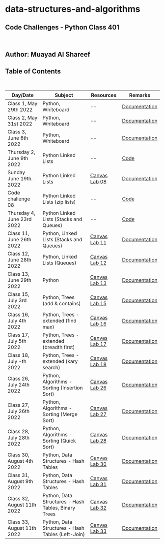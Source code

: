 # data-structures-and-algorithms

## **Code Challenges - Python Class 401**

</br>

## **Author: Muayad Al Shareef**

## Table of Contents

</br>

| Day/Date                   | Subject                                             | Resources                                                                            | Remarks                                                                       |
|----------------------------|-----------------------------------------------------|--------------------------------------------------------------------------------------|-------------------------------------------------------------------------------|
| Class 1, May 29th 2022     | Python, Whiteboard                                  | --                                                                                   | [Documentation](./Documentation/reverse_array/reverse_array.md)               |
| Class 2, May 31st 2022     | Python, Whiteboard                                  | --                                                                                   | [Documentation](./Documentation/array_insert_shift/array_insert_shift.md)     |
| Class 3, June 6th 2022     | Python, Whiteboard                                  | --                                                                                   | [Documentation](./Documentation/array_binary_search/README.md)                |
| Thursday 2, June 9th 2022  | Python Linked Lists                                 | --                                                                                   | [Code](data_structures_py/linked_list/README.md)                              |
| Sunday June 19th. 2022     | Python Linked Lists                                 | [Canvas Lab 08](https://canvas.instructure.com/courses/4839248/assignments/30188570) | [Documentation](Documentation/linked_list_zip/linked_list_zip.md)             |
| Code challenge 08          | Python Linked Lists (zip lists)                     | --                                                                                   | [Code](./Documentation/linked_list_zip.md)                                    |
| Thursday 4, June 23rd 2022 | Python Linked Lists (Stacks and Queues)             | --                                                                                   | [Code](./Documentation/stack_and_queue/stack_and_queue.md)                    |
| Class 11, June 26th 2022   | Python, Linked Lists (Stacks and Queues)            | [Canvas Lab 11](https://canvas.instructure.com/courses/4839248/assignments/30188573) | [Documentation](./Documentation/stack_queue_pseudo/README.md)                 |
| Class 12, June 28th 2022   | Python, Linked Lists (Queues)                       | [Canvas Lab 12](https://canvas.instructure.com/courses/4839248/assignments/30188574) | [Documentation](./Documentation/stack_queue_animal_shelter/README.md)         |
| Class 13, June 29th 2022   | Python                                              | [Canvas Lab 13](https://canvas.instructure.com/courses/4839248/assignments/30188575) | [Documentation](./Documentation/stack_queue_brackets/stack_queue_brackets.md) |
| Class 15, July 3rd 2022    | Python, Trees (add & contains)                      | [Canvas Lab 15](https://canvas.instructure.com/courses/4839248/assignments/30188577) | [Documentation](./Documentation/trees/README.md)                              |
| Class 16, July 4th 2022    | Python, Trees - extended (find max)                 | [Canvas Lab 16](https://canvas.instructure.com/courses/4839248/assignments/30188578) | [Documentation](./Documentation/trees/README.md)                              |
| Class 17, July 5th 2022    | Python, Trees - extended (breadth first)            | [Canvas Lab 17](https://canvas.instructure.com/courses/4839248/assignments/30188579) | [Documentation](./Documentation/trees_breadth_first/README.md)                |
| Class 18, July -th 2022    | Python, Trees - extended (kary search)              | [Canvas Lab 18](https://canvas.instructure.com/courses/4839248/assignments/30188580) | [Documentation](./Documentation/tree_fizz_buzz/README.md)                     |
| Class 26, July 24th 2022   | Python, Algorithms - Sorting (Insertion Sort)       | [Canvas Lab 26](https://canvas.instructure.com/courses/4839248/assignments/30188582) | [Documentation](./Documentation/Algorithms/insertion_sort/insertion_sort.md)  |
| Class 27, July 26th 2022   | Python, Algorithms - Sorting (Merge Sort)           | [Canvas Lab 27](https://canvas.instructure.com/courses/4839248/assignments/30188583) | [Documentation](./Documentation/Algorithms/merge_sort/merge_sort.md)          |
| Class 28, July 28th 2022   | Python, Algorithms - Sorting (Quick Sort)           | [Canvas Lab 28](https://canvas.instructure.com/courses/4839248/assignments/30188584) | [Documentation](./Documentation/Algorithms/quick_sort/quick_sort.md)          |
| Class 30, August 4th 2022  | Python, Data Structures - Hash Tables               | [Canvas Lab 30](https://canvas.instructure.com/courses/4839248/assignments/30188586) | [Documentation](Documentation/Hash_Tables/hash_tables.md)                   |
| Class 31, August 9th 2022  | Python, Data Structures - Hash Tables               | [Canvas Lab 31](https://canvas.instructure.com/courses/4839248/assignments/30188587) | [Documentation](Documentation/Hash_Tables/hashmap_repeated_word.md)         |
| Class 32, August 11th 2022 | Python, Data Structures - Hash Tables, Binary Trees | [Canvas Lab 32](https://canvas.instructure.com/courses/4839248/assignments/30188588) | [Documentation](Documentation/Hash_Tables/tree_intersection.md)             |
| Class 33, August 11th 2022 | Python, Data Structures - Hash Tables (Left-Join)   | [Canvas Lab 33](https://canvas.instructure.com/courses/4839248/assignments/30188589) | [Documentation](Documentation/Hash_Tables/hashmap_left_join.md)             |
